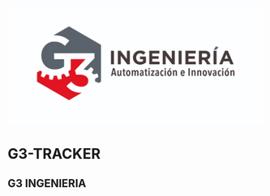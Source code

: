 ![Quasar Framework logo](https://raw.githubusercontent.com/Armenta1702/Template-README/master/LogoG3Ingenieria.jpeg)

G3-TRACKER
===

G3 INGENIERIA
---
